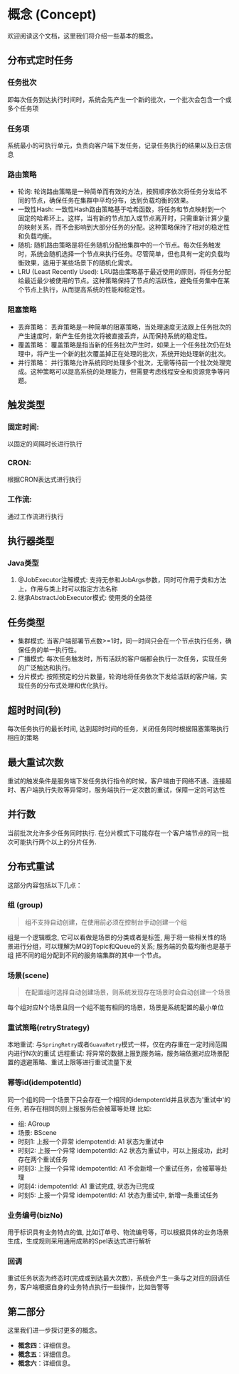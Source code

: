 # 概念 (Concept)
欢迎阅读这个文档，这里我们将介绍一些基本的概念。

## 分布式定时任务
### 任务批次
即每次任务到达执行时间时，系统会先产生一个新的批次，一个批次会包含一个或多个任务项

### 任务项
系统最小的可执行单元，负责向客户端下发任务，记录任务执行的结果以及日志信息

### 路由策略
- 轮询: 轮询路由策略是一种简单而有效的方法，按照顺序依次将任务分发给不同的节点，确保任务在集群中平均分布，达到负载均衡的效果。
- 一致性Hash: 一致性Hash路由策略基于哈希函数，将任务和节点映射到一个固定的哈希环上。这样，当有新的节点加入或节点离开时，只需重新计算少量的映射关系，而不会影响到大部分任务的分配。这种策略保持了相对的稳定性和负载均衡。
- 随机: 随机路由策略是将任务随机分配给集群中的一个节点。每次任务触发时，系统会随机选择一个节点来执行任务。尽管简单，但也具有一定的负载均衡效果，适用于某些场景下的随机化需求。
- LRU (Least Recently Used): LRU路由策略基于最近使用的原则，将任务分配给最近最少被使用的节点。这种策略保持了节点的活跃性，避免任务集中在某个节点上执行，从而提高系统的性能和稳定性。

### 阻塞策略
- 丢弃策略： 丢弃策略是一种简单的阻塞策略，当处理速度无法跟上任务批次的产生速度时，新产生任务批次将被直接丢弃，从而保持系统的稳定性。
- 覆盖策略： 覆盖策略是指当新的任务批次产生时，如果上一个任务批次仍在处理中，将产生一个新的批次覆盖掉正在处理的批次，系统开始处理新的批次。
- 并行策略： 并行策略允许系统同时处理多个批次，无需等待前一个批次处理完成。这种策略可以提高系统的处理能力，但需要考虑线程安全和资源竞争等问题。

## 触发类型
### 固定时间:
以固定的间隔时长进行执行
### CRON:
根据CRON表达式进行执行
### 工作流:
通过工作流进行执行

## 执行器类型
### Java类型
1. @JobExecutor注解模式: 支持无参和JobArgs参数，同时可作用于类和方法上，作用与类上时可以指定方法名称
2. 继承AbstractJobExecutor模式: 使用类的全路径

## 任务类型
- 集群模式: 当客户端部署节点数>=1时，同一时间只会在一个节点执行任务，确保任务的单一执行性。
- 广播模式: 每次任务触发时，所有活跃的客户端都会执行一次任务，实现任务的广泛触达和执行。
- 分片模式: 按照预定的分片数量，轮询地将任务依次下发给活跃的客户端，实现任务的分布式处理和优化执行。

## 超时时间(秒)
每次任务执行的最长时间, 达到超时时间的任务，关闭任务同时根据阻塞策略执行相应的策略

## 最大重试次数
重试的触发条件是服务端下发任务执行指令的时候，客户端由于网络不通、连接超时、客户端执行失败等异常时，服务端执行一定次数的重试，保障一定的可达性

## 并行数
当前批次允许多少任务同时执行. 在分片模式下可能存在一个客户端节点的同一批次可能执行两个以上的分片任务.

## 分布式重试
这部分内容包括以下几点：

### 组 (group)
> 组不支持自动创建，在使用前必须在控制台手动创建一个组

组是一个逻辑概念, 它可以看做是场景的分类或者是标签, 用于将一些相关性的场景进行分组，可以理解为MQ的Topic和Queue的关系; 服务端的负载均衡也是基于组
把不同的组分配到不同的服务端集群的其中一个节点。

### 场景(scene)
> 在配置组时选择自动创建场景，则系统发现存在场景时会自动创建一个场景

每个组对应N个场景且同一个组不能有相同的场景，场景是系统配置的最小单位

### 重试策略(retryStrategy)
本地重试: 与`SpringRetry`或者`GuavaRetry`模式一样，仅在内存重在一定时间范围内进行N次的重试
远程重试: 将异常的数据上报到服务端，服务端依据对应场景配置的退避策略、重试上限等进行重试流量下发

### 幂等id(idempotentId)
同一个组的同一个场景下只会存在一个相同的idempotentId并且状态为'重试中'的任务, 若存在相同的则上报服务后会被幂等处理
比如:

- 组: AGroup
- 场景: BScene
- 时刻1: 上报一个异常 idempotentId: A1 状态为重试中
- 时刻2: 上报一个异常 idempotentId: A2 状态为重试中，可以上报成功，此时存在两个重试任务
- 时刻3: 上报一个异常 idempotentId: A1 不会新增一个重试任务，会被幂等处理
- 时刻4:  idempotentId: A1 重试完成, 状态为已完成
- 时刻5: 上报一个异常 idempotentId: A1 状态为重试中, 新增一条重试任务

### 业务编号(bizNo)
用于标识具有业务特点的值, 比如订单号、物流编号等，可以根据具体的业务场景生成，生成规则采用通用成熟的Spel表达式进行解析

### 回调
重试任务状态为终态时(完成或到达最大次数)，系统会产生一条与之对应的回调任务，客户端根据自身的业务特点执行一些操作，比如告警等

## 第二部分

这里我们进一步探讨更多的概念。

- **概念四**：详细信息。
- **概念五**：详细信息。
- **概念六**：详细信息。